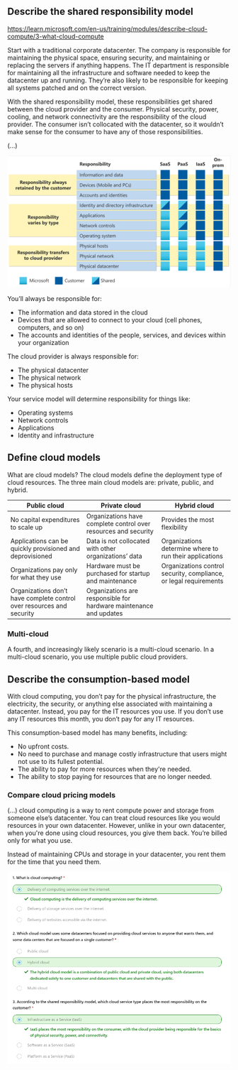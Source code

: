 ## Describe the shared responsibility model

https://learn.microsoft.com/en-us/training/modules/describe-cloud-compute/3-what-cloud-compute

Start with a traditional corporate datacenter. The company is responsible for maintaining the physical space, ensuring security, and maintaining or replacing the servers if anything happens. The IT department is responsible for maintaining all the infrastructure and software needed to keep the datacenter up and running. They’re also likely to be responsible for keeping all systems patched and on the correct version.

With the shared responsibility model, these responsibilities get shared between the cloud provider and the consumer. Physical security, power, cooling, and network connectivity are the responsibility of the cloud provider. The consumer isn’t collocated with the datacenter, so it wouldn’t make sense for the consumer to have any of those responsibilities.

(...)

![](./azure-LP-assets/az-01.png)

You’ll always be responsible for:

- The information and data stored in the cloud
- Devices that are allowed to connect to your cloud (cell phones, computers, and so on)
- The accounts and identities of the people, services, and devices within your organization

The cloud provider is always responsible for:

- The physical datacenter
- The physical network
- The physical hosts

Your service model will determine responsibility for things like:

- Operating systems
- Network controls
- Applications
- Identity and infrastructure

## Define cloud models

What are cloud models? The cloud models define the deployment type of cloud resources. The three main cloud models are: private, public, and hybrid.

|**Public cloud**|**Private cloud**|**Hybrid cloud**|
|---|---|---|
|No capital expenditures to scale up|Organizations have complete control over resources and security|Provides the most flexibility|
|Applications can be quickly provisioned and deprovisioned|Data is not collocated with other organizations’ data|Organizations determine where to run their applications|
|Organizations pay only for what they use|Hardware must be purchased for startup and maintenance|Organizations control security, compliance, or legal requirements|
|Organizations don’t have complete control over resources and security|Organizations are responsible for hardware maintenance and updates|

### Multi-cloud

A fourth, and increasingly likely scenario is a multi-cloud scenario. In a multi-cloud scenario, you use multiple public cloud providers.

## Describe the consumption-based model

With cloud computing, you don’t pay for the physical infrastructure, the electricity, the security, or anything else associated with maintaining a datacenter. Instead, you pay for the IT resources you use. If you don’t use any IT resources this month, you don’t pay for any IT resources.

This consumption-based model has many benefits, including:

- No upfront costs.
- No need to purchase and manage costly infrastructure that users might not use to its fullest potential.
- The ability to pay for more resources when they're needed.
- The ability to stop paying for resources that are no longer needed.

### Compare cloud pricing models

(...) cloud computing is a way to rent compute power and storage from someone else’s datacenter. You can treat cloud resources like you would resources in your own datacenter. However, unlike in your own datacenter, when you're done using cloud resources, you give them back. You’re billed only for what you use.

Instead of maintaining CPUs and storage in your datacenter, you rent them for the time that you need them.

![](./azure-LP-assets/az-02.png)